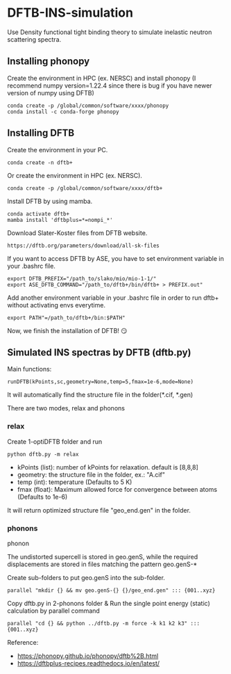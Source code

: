 # DFTB-INS-simulation

Use Density functional tight binding theory to simulate inelastic neutron scattering spectra.

## Installing phonopy
Create the environment in HPC (ex. NERSC) and install phonopy (I recommend numpy version=1.22.4 since there is bug if you have newer version of numpy using DFTB)  
```
conda create -p /global/common/software/xxxx/phonopy
conda install -c conda-forge phonopy
```

## Installing DFTB 
Create the environment in your PC.
```
conda create -n dftb+
```
Or create the environment in HPC (ex. NERSC).
```
conda create -p /global/common/software/xxxx/dftb+
```
Install DFTB by using mamba.
```
conda activate dftb+
mamba install 'dftbplus=*=nompi_*'
```
Download Slater-Koster files from DFTB website.
```
https://dftb.org/parameters/download/all-sk-files
```
If you want to access DFTB by ASE, you have to set environment variable in your .bashrc file.
```
export DFTB_PREFIX="/path_to/slako/mio/mio-1-1/"
export ASE_DFTB_COMMAND="/path_to/dftb+/bin/dftb+ > PREFIX.out"
```
Add another environment variable in your .bashrc file in order to run dftb+ without activating envs everytime.
```
export PATH"=/path_to/dftb+/bin:$PATH"
```
Now, we finish the installation of DFTB! :smirk:

## Simulated INS spectras by DFTB (dftb.py)
Main functions:
```
runDFTB(kPoints,sc,geometry=None,temp=5,fmax=1e-6,mode=None)
```
It will automatically find the structure file in the folder(*.cif, *.gen)

There are two modes, relax and phonons

### relax
Create 1-optiDFTB folder and run 
```
python dftb.py -m relax
```
* kPoints (list): number of kPoints for relaxation. default is [8,8,8]
* geometry: the structure file in the folder, ex.: "A.cif"
* temp (int): temperature (Defaults to 5 K)
* fmax (float): Maximum allowed force for convergence between atoms (Defaults to 1e-6)

It will return optimized structure file "geo_end.gen" in the folder.
### phonons
phonon

The undistorted supercell is stored in geo.genS, while the required displacements are stored in files matching the pattern geo.genS-*

Create sub-folders to put geo.genS into the sub-folder.
```
parallel "mkdir {} && mv geo.genS-{} {}/geo_end.gen" ::: {001..xyz}
```
Copy dftb.py in 2-phonons folder & Run the single point energy (static) calculation by parallel command
```
parallel "cd {} && python ../dftb.py -m force -k k1 k2 k3" ::: {001..xyz}
```

Reference: 
* https://phonopy.github.io/phonopy/dftb%2B.html
* https://dftbplus-recipes.readthedocs.io/en/latest/
